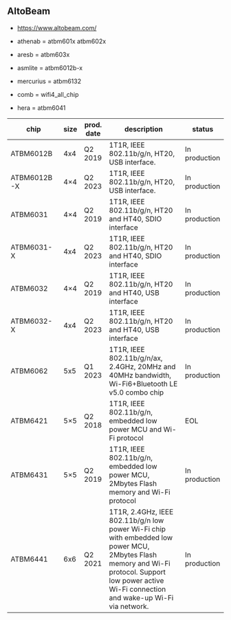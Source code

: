 AltoBeam
--------
- https://www.altobeam.com/


- athenab  = atbm601x atbm602x
- aresb    = atbm603x
- asmlite  = atbm6012b-x
- mercurius = atbm6132
- comb     = wifi4_all_chip
- hera     = atbm6041

| chip        | size | prod. date | description                                                                                                                                                                                        | status        |
|-------------|------|------------|----------------------------------------------------------------------------------------------------------------------------------------------------------------------------------------------------|---------------|
| ATBM6012B   | 4x4  | Q2 2019    | 1T1R, IEEE 802.11b/g/n, HT20, USB interface.                                                                                                                                                       | In production |
| ATBM6012B-X | 4×4  | Q2 2023    | 1T1R, IEEE 802.11b/g/n, HT20, USB interface.                                                                                                                                                       | In production |
| ATBM6031    | 4×4  | Q2 2019    | 1T1R, IEEE 802.11b/g/n, HT20 and HT40, SDIO interface                                                                                                                                              | In production |
| ATBM6031-X  | 4x4  | Q2 2023    | 1T1R, IEEE 802.11b/g/n, HT20 and HT40, SDIO interface                                                                                                                                              | In production |
| ATBM6032    | 4×4  | Q2 2019    | 1T1R, IEEE 802.11b/g/n, HT20 and HT40, USB interface                                                                                                                                               | In production |
| ATBM6032-X  | 4x4  | Q2 2023    | 1T1R, IEEE 802.11b/g/n, HT20 and HT40, USB interface                                                                                                                                               | In production |
| ATBM6062    | 5x5  | Q1 2023    | 1T1R, IEEE 802.11b/g/n/ax, 2.4GHz, 20MHz and 40MHz bandwidth, Wi-Fi6+Bluetooth LE v5.0 combo chip                                                                                                  | In production |
| ATBM6421    | 5×5  | Q2 2018    | 1T1R, IEEE 802.11b/g/n, embedded low power MCU and Wi-Fi protocol                                                                                                                                  | EOL           |
| ATBM6431    | 5×5  | Q2 2019    | 1T1R, IEEE 802.11b/g/n, embedded low power MCU, 2Mbytes Flash memory and Wi-Fi protocol                                                                                                            | In production |
| ATBM6441    | 6x6  | Q2 2021    | 1T1R, 2.4GHz, IEEE 802.11b/g/n low power Wi-Fi chip with embedded low power MCU, 2Mbytes Flash memory and Wi-Fi protocol. Support low power active Wi-Fi connection and wake-up Wi-Fi via network. | In production |
